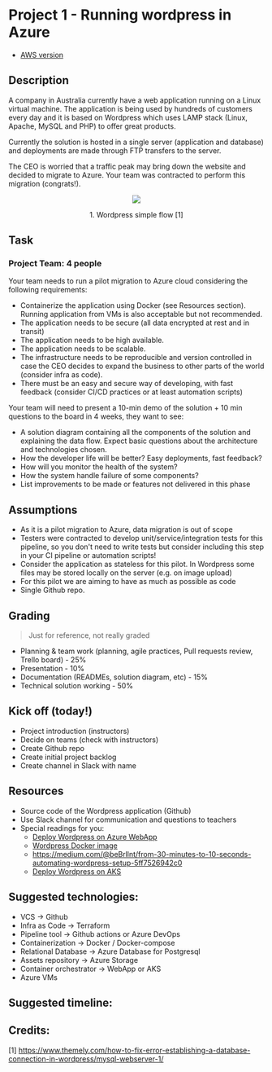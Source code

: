# Project 1 - Running wordpress in Azure

- [AWS version](/projects/project01/README.md)

## Description
A company in Australia currently have a web application running on a Linux virtual machine.
The application is being used by hundreds of customers every day and it is based on Wordpress which uses LAMP stack (Linux, Apache, MySQL and PHP) to offer great products.

Currently the solution is hosted in a single server (application and database) and deployments are made through FTP transfers to the server.

The CEO is worried that a traffic peak may bring down the website and decided to migrate to Azure. Your team was contracted to perform this migration (congrats!).

<p style="text-align: center;">
  <img src="https://www.themely.com/wp-content/uploads/2018/12/MySQL-WebServer-1.jpg"/>
</p>
<p style="text-align: center;">
  1. Wordpress simple flow [1]
</p>

## Task

### Project Team: 4 people

Your team needs to run a pilot migration to Azure cloud considering the following requirements:
- Containerize the application using Docker (see Resources section). Running application from VMs is also acceptable but not recommended.
- The application needs to be secure (all data encrypted at rest and in transit)
- The application needs to be high available.
- The application needs to be scalable.
- The infrastructure needs to be reproducible and version controlled in case the CEO decides to expand the business to other parts of the world (consider infra as code).
- There must be an easy and secure way of developing, with fast feedback  (consider CI/CD practices or at least automation scripts)

Your team will need to present a 10-min demo of the solution + 10 min questions to the board in 4 weeks, they want to see:
- A solution diagram containing all the components of the solution and explaining the data flow. Expect basic questions about the architecture and technologies chosen.
- How the developer life will be better? Easy deployments, fast feedback?
- How will you monitor the health of the system?
- How the system handle failure of some components?
- List improvements to be made or features not delivered in this phase

## Assumptions
- As it is a pilot migration to Azure, data migration is out of scope
- Testers were contracted to develop unit/service/integration tests for this pipeline, so you don't need to write tests but consider including this step in your CI pipeline or automation scripts!
- Consider the application as stateless for this pilot. In Wordpress some files may be stored locally on the server (e.g. on image upload)
- For this pilot we are aiming to have as much as possible as code
- Single Github repo.

## Grading 

> Just for reference, not really graded

- Planning & team work (planning, agile practices, Pull requests review, Trello board) - 25%
- Presentation - 10%
- Documentation (READMEs, solution diagram, etc) - 15%
- Technical solution working - 50%

## Kick off (today!)

- Project introduction (instructors)
- Decide on teams (check with instructors)
- Create Github repo
- Create initial project backlog
- Create channel in Slack with name

## Resources

- Source code of the Wordpress application (Github)
- Use Slack channel for communication and questions to teachers
- Special readings for you:
  - [Deploy Wordpress on Azure WebApp](https://blog.matrixpost.net/deploy-wordpress-in-azure-app-service-with-staging-slots-for-the-production-and-development-environment/)
  - [Wordpress Docker image](https://hub.docker.com/_/wordpress/)
  - https://medium.com/@beBrllnt/from-30-minutes-to-10-seconds-automating-wordpress-setup-5ff7526942c0
  - [Deploy Wordpress on AKS](https://docs.microsoft.com/en-us/azure/mysql/flexible-server/tutorial-deploy-wordpress-on-aks)


## Suggested technologies:

- VCS → Github
- Infra as Code → Terraform
- Pipeline tool → Github actions or Azure DevOps
- Containerization → Docker / Docker-compose
- Relational Database → Azure Database for Postgresql
- Assets repository → Azure Storage
- Container orchestrator → WebApp or AKS
- Azure VMs

## Suggested timeline:

## Credits: 
[1] https://www.themely.com/how-to-fix-error-establishing-a-database-connection-in-wordpress/mysql-webserver-1/
